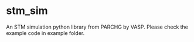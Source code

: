 # stm_sim
 
An STM simulation python library from PARCHG by VASP.
Please check the example code in example folder.

